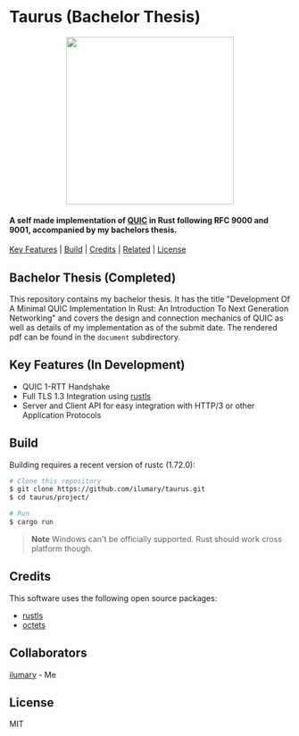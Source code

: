 <h1>
  <br>
  <br>
  Taurus (Bachelor Thesis)
  <br>
</h1>
<div align="center">
  <img src="https://coconucos.cs.hhu.de/lehre/bigdata/resources/img/hhu-logo.svg" width=300>
</div>

<h4>A self made implementation of <a href="https://datatracker.ietf.org/doc/html/rfc9000">QUIC</a> in Rust following RFC 9000 and 9001, accompanied by my bachelors thesis.</h4>

<p>
  <a href="#key-features">Key Features</a> |
  <a href="#how-to-use">Build</a> |
  <a href="#credits">Credits</a> |
  <a href="#related">Related</a> |
  <a href="#license">License</a>
</p>

## Bachelor Thesis (Completed)
This repository contains my bachelor thesis. It has the title "Development Of A Minimal QUIC Implementation In Rust: An Introduction To Next Generation Networking" and covers the design and connection mechanics of QUIC as well as details of my implementation as of the submit date. The rendered pdf can be found in the `document` subdirectory.

## Key Features (In Development)

* QUIC 1-RTT Handshake 
* Full TLS 1.3 Integration using <a href="https://github.com/rustls/rustls">rustls</a>  
* Server and Client API for easy integration with HTTP/3 or other Application Protocols

## Build

Building requires a recent version of rustc (1.72.0):

```bash
# Clone this repository
$ git clone https://github.com/ilumary/taurus.git
$ cd taurus/project/

# Run
$ cargo run
```

> **Note**
> Windows can't be officially supported. Rust should work cross platform though.

## Credits

This software uses the following open source packages:

- [rustls](https://github.com/rustls/rustls/)
- [octets](https://docs.rs/octets/latest/octets/)

## Collaborators

[ilumary](https://github.com/ilumary) - Me

## License

MIT
